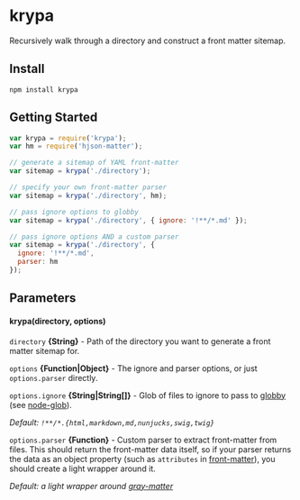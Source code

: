 # krypa
Recursively walk through a directory and construct a front matter sitemap.

## Install
```shell
npm install krypa
```

## Getting Started
```javascript
var krypa = require('krypa');
var hm = require('hjson-matter');

// generate a sitemap of YAML front-matter
var sitemap = krypa('./directory');

// specify your own front-matter parser
var sitemap = krypa('./directory', hm);

// pass ignore options to globby
var sitemap = krypa('./directory', { ignore: '!**/*.md' });

// pass ignore options AND a custom parser
var sitemap = krypa('./directory', {
  ignore: '!**/*.md',
  parser: hm
});
```

## Parameters

#### krypa(directory, options)

`directory` **{String}** - Path of the directory you want to generate a front matter sitemap for.

`options` **{Function|Object}** - The ignore and parser options, or just `options.parser` directly.

`options.ignore` **{String|String[]}** - Glob of files to ignore to pass to [globby](https://www.npmjs.com/package/globby) (see [node-glob](https://github.com/isaacs/node-glob#options)).

_Default: `!**/*.{html,markdown,md,nunjucks,swig,twig}`_

`options.parser` **{Function}** - Custom parser to extract front-matter from files. This should return the front-matter data itself, so if your parser returns the data as an object property (such as `attributes` in [front-matter](https://github.com/jxson/front-matter)), you should create a light wrapper around it.

_Default: a light wrapper around [gray-matter](https://github.com/jonschlinkert/gray-matter)_
